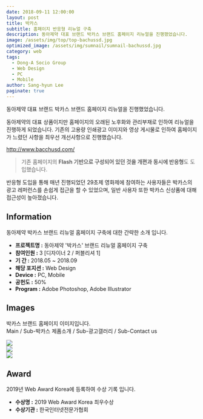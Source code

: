 ```yaml
---
date: 2018-09-11 12:00:00
layout: post
title: 박카스
subtitle: 홈페이지 반응형 리뉴얼 구축
description: 동아제약 대표 브랜드 박카스 브랜드 홈페이지 리뉴얼을 진행했었습니다.
image: /assets/img/top/top-bachussd.jpg
optimized_image: /assets/img/sumnail/sumnail-bachussd.jpg
category: web
tags:
  - Dong-A Socio Group
  - Web Design
  - PC
  - Mobile
author: Sang-hyun Lee
paginate: true
---
```


<link rel="stylesheet" href="/assets/css/slick.css">
<link rel="stylesheet" href="/assets/css/slick-theme.css">


동아제약 대표 브랜드 박카스 브랜드 홈페이지 리뉴얼을 진행했었습니다.

동아제약의 대표 상품이지만 홈페이지의 오래된 노후화와 관리부재로 인하여 리뉴얼을 진행하게 되었습니다.
기존의 고용량 인쇄광고 이미지와 영상 게시물로 인하여 홈페이지가 느렸던 사항을 최우선 개선사항으로 진행했습니다.



<a href="http://www.bacchusd.com/" target="_blank">http://www.bacchusd.com/</a>


> 기존 홈페이지의 **Flash 기반으로 구성되어 있던 것을 개편과 동시에 반응형**도 도입했습니다.

반응형 도입을 통해 매년 진행되었던 29초제 영화제에 참여하는 사용자들은 박카스의 광고 레퍼런스를 손쉽게 접근을 할 수 있었으며, 
일반 사용자 또한 박카스 신상품에 대해 접근성이 높아졌습니다.


<!--page-->

## Information

동아제약 박카스 브랜드 리뉴얼 홈페이지 구축에 대한 간략한 소개 입니다.

- **프로젝트명 :** 동아제약 '박카스' 브랜드 리뉴얼 홈페이지 구축
- **참여인원 :** 3 [디자이너 2 / 퍼블리셔 1]
- **기 간 :** 2018.05 ~ 2018.09 
- **해당 포지션 :** Web Design
- **Device :** PC, Mobile
- **공헌도 :** 50%
- **Program :** Adobe Photoshop, Adobe Illustrator


<!--page-->

## Images

박카스 브랜드 홈페이지 이미지입니다.<br>
Main / Sub-박카스 제품소개 / Sub-광고갤러리 / Sub-Contact us

<section class="quotes">
  <div class="bubble">
    <img src="/assets/img/slide/bacchusd01.jpg" />
  </div>
  <div class="bubble">
    <img src="/assets/img/slide/bacchusd02.jpg" /> 
  </div>
  <div class="bubble">
    <img src="/assets/img/slide/bacchusd03.jpg" /> 
  </div>
</section>

<!--page-->

## Award

2019년 Web Award Korea에 등록하여 수상 기록 입니다.

- **수상명 :** 2019 Web Award Korea 최우수상
- **수상기관 :** 한국인터넷전문가협회


<!--page-->



<script type="text/javascript" src="https://cdnjs.cloudflare.com/ajax/libs/jquery/2.1.3/jquery.min.js"></script>
<script type="text/javascript" src="https://cdn.jsdelivr.net/jquery.slick/1.5.0/slick.min.js"></script>

<script>
	$('.quotes').slick({
  dots: true,
  infinite: true,
  autoplay: false,
  autoplaySpeed: 6000,
  speed: 800,
  slidesToShow: 1,
  adaptiveHeight: true
});
$( document ).ready(function() {
$('.no-fouc').removeClass('no-fouc');
});
</script>